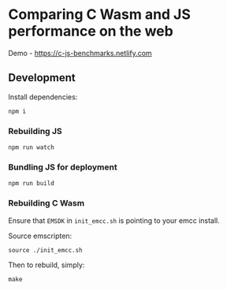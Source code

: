 # Comparing C Wasm and JS performance on the web

Demo - https://c-js-benchmarks.netlify.com

## Development

Install dependencies:

```
npm i
```

### Rebuilding JS

```
npm run watch
```

### Bundling JS for deployment

```
npm run build
```

### Rebuilding C Wasm

Ensure that `EMSDK` in `init_emcc.sh` is pointing to your emcc install.

Source emscripten:

```
source ./init_emcc.sh
```

Then to rebuild, simply:

```
make
```
